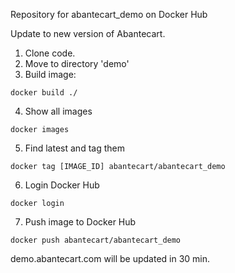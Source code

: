 Repository for abantecart_demo on Docker Hub

Update to new version of Abantecart.

1. Clone code.
2. Move to directory 'demo'
3. Build image:
```
docker build ./
``` 
4. Show all images 
```
docker images
```
5. Find latest and tag them 
```
docker tag [IMAGE_ID] abantecart/abantecart_demo
```
6. Login Docker Hub
```
docker login
```
7. Push image to Docker Hub
```
docker push abantecart/abantecart_demo
```

demo.abantecart.com will be updated in 30 min.